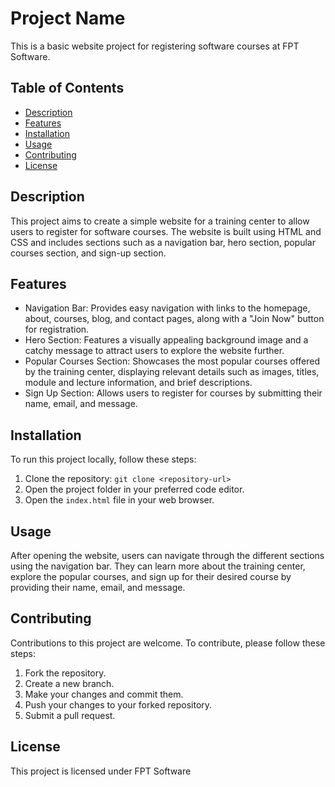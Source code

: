 # Project Name

This is a basic website project for registering software courses at FPT Software.

## Table of Contents

- [Description](#description)
- [Features](#features)
- [Installation](#installation)
- [Usage](#usage)
- [Contributing](#contributing)
- [License](#license)

## Description

This project aims to create a simple website for a training center to allow users to register for software courses. The website is built using HTML and CSS and includes sections such as a navigation bar, hero section, popular courses section, and sign-up section.

## Features

- Navigation Bar: Provides easy navigation with links to the homepage, about, courses, blog, and contact pages, along with a "Join Now" button for registration.
- Hero Section: Features a visually appealing background image and a catchy message to attract users to explore the website further.
- Popular Courses Section: Showcases the most popular courses offered by the training center, displaying relevant details such as images, titles, module and lecture information, and brief descriptions.
- Sign Up Section: Allows users to register for courses by submitting their name, email, and message.

## Installation

To run this project locally, follow these steps:

1. Clone the repository: `git clone <repository-url>`
2. Open the project folder in your preferred code editor.
3. Open the `index.html` file in your web browser.

## Usage

After opening the website, users can navigate through the different sections using the navigation bar. They can learn more about the training center, explore the popular courses, and sign up for their desired course by providing their name, email, and message.

## Contributing

Contributions to this project are welcome. To contribute, please follow these steps:

1. Fork the repository.
2. Create a new branch.
3. Make your changes and commit them.
4. Push your changes to your forked repository.
5. Submit a pull request.

## License

This project is licensed under FPT Software
